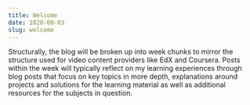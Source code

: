 ```yaml
---
title: Welcome
date: 2020-08-03
slug: welcome
---
```


Structurally, the blog will be broken up into week chunks to mirror the structure used for video content providers like EdX and Coursera. Posts within the week will typically reflect on my learning experiences through blog posts that focus on key topics in more depth, explanations around projects and solutions for the learning material as well as additional resources for the subjects in question.
